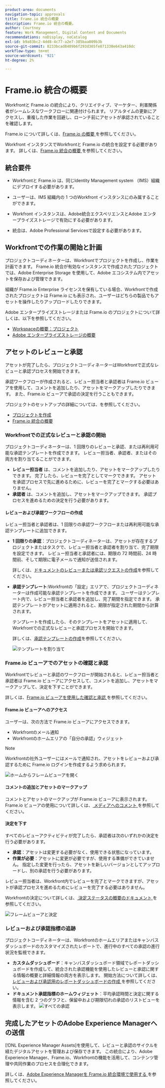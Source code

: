 ```yaml
---
product-area: documents
navigation-topic: approvals
title: Frame.io 統合の概要
description: Frame.io 統合の概要。
author: Courtney
feature: Work Management, Digital Content and Documents
recommendations: noDisplay, noCatalog
exl-id: b9a83bc2-4dd8-4c77-a2e7-385baa809b3b
source-git-commit: 8233bcad8409b6f293d365fe871338e643a410dc
workflow-type: tm+mt
source-wordcount: '921'
ht-degree: 2%

---
```


# Frame.io 統合の概要

Workfrontと Frame.io の統合により、クリエイティブ、マーケター、利害関係者がシームレスなワークフローに関連付けられます。 リアルタイムの更新にアクセスし、重複した作業を回避し、ローンチ前にアセットが承認されていることを確認します。

Frame.io について詳しくは、[Frame.io の概要 ](https://support.frame.io/en/collections/49298-getting-started) を参照してください。

Workfront インスタンスでWorkfrontと Frame.io の統合を設定する必要があります。 詳しくは、[Frame.io 統合の概要 ](/help/quicksilver/review-and-approve-work/native-integrations/frame-io/frame-int-overview.md#integration-requirements) を参照してください。

## 統合要件

* Workfrontと Frame.io は、同じIdentity Management system （IMS）組織にデプロイする必要があります。

* ユーザーは、IMS 組織内の 1 つのWorkfront インスタンスにのみ属することができます。

* Workfront インスタンスは、Adobe統合エクスペリエンスとAdobe エンタープライズストレージで有効にする必要があります。

* 統合は、Adobe Professional Servicesで設定する必要があります。

## Workfrontでの作業の開始と計画

プロジェクトコーディネーターは、Workfrontでプロジェクトを作成し、作業を計画できます。 Frame.io 統合が有効なインスタンスで作成されたプロジェクトでは、Adobe Enterprise Storage を使用して、Adobe エコシステム内でアセットを保存および管理できます。

組織が Frame.io Enterprise ライセンスを保有している場合、Workfrontで作成されたプロジェクトは Frame.io にも表示され、ユーザーはどちらの製品でもアセットを操作したりアップロードしたりできます。

Adobe エンタープライズストレージまたは Frame.io のプロジェクトについて詳しくは、以下を参照してください。

* [Workspaceの概要：プロジェクト ](https://help.frame.io/en/articles/9101001-workspace-overview#h_d9f8654895)
* [Adobe エンタープライズストレージの概要](/help/quicksilver/review-and-approve-work/esm-overview.md)

## アセットのレビューと承認

アセットが完了したら、プロジェクトコーディネーターはWorkfrontで正式なレビューと承認プロセスを開始できます。

承認ワークフローが作成されると、レビュー担当者と承認者は Frame.io ビューアを使用して、コメントを追加したり、アセットをマークアップしたりできます。 また、Frame.io ビューアで承認の決定を行うこともできます。

プロジェクトのセットアップの詳細については、を参照してください。

* [プロジェクトを作成](/help/quicksilver/manage-work/projects/create-projects/create-project.md)
* [Frame.io 統合の概要](/help/quicksilver/review-and-approve-work/native-integrations/frame-io/frame-int-overview.md)

### Workfrontでの正式なレビューと承認の開始

プロジェクトコーディネーターは、1 回限りのレビューと承認、または再利用可能な承認テンプレートを作成できます。 レビュー担当者、承認者、またはその両方を割り当てることができます。

* **レビュー担当者** は、コメントを追加したり、アセットをマークアップしたりできます。 完了したら、レビューを完了としてマークできます。 アセットを承認プロセスで先に進めるために、レビューを完了とマークする必要はありません。
* **承認者** は、コメントを追加し、アセットをマークアップできます。 承認プロセスを進めるための決定を行う必要があります。

#### レビューおよび承認ワークフローの作成

レビュー担当者と承認者は、1 回限りの承認ワークフローまたは再利用可能な承認テンプレートに追加できます。

* **1 回限りの承認**：プロジェクトコーディネーターは、アセットが存在するプロジェクトまたはタスクで、レビュー担当者と承認者を割り当て、完了期限を設定できます。 レビュー担当者と承認者には、期限の 72 時間前、24 時間前、そして期限に電子メールで通知が送信されます。

  詳しくは、[ドキュメントのレビューまたは承認リクエストの作成](/help/quicksilver/review-and-approve-work/document-reviews-and-approvals/manage-document-approvals/create-a-document-approval.md)を参照してください。

* **承認テンプレート**:Workfrontの「設定」エリアで、プロジェクトコーディネーターは作成可能な承認テンプレートを作成できます。 ユーザーはテンプレート内で、レビュー担当者と承認者を追加し、完了期間を指定できます。 承認テンプレートがアセットに適用されると、期限が指定された期間から計算されます。

  テンプレートを作成したら、そのテンプレートをアセットに適用して、Workfrontでの正式なレビューと承認プロセスを開始できます。

  詳しくは、[承認テンプレートの作成](/help/quicksilver/review-and-approve-work/document-reviews-and-approvals/manage-document-approvals/create-approval-template.md)を参照してください。


  ![ テンプレートを割り当て ](assets/assign-template.png)

### Frame.io ビューアでのアセットの確認と承認

Workfrontでレビューと承認のワークフローが開始されると、レビュー担当者と承認者は Frame.io ビューアにアクセスして、コメントを追加し、アセットをマークアップして、決定を下すことができます。

詳しくは、[Frame.io ビューアを使用した確認と承認 ](/help/quicksilver/review-and-approve-work/document-reviews-and-approvals/review-with-frame.md) を参照してください。

#### Frame.io ビューアへのアクセス

ユーザーは、次の方法で Frame.io ビューアにアクセスできます。

* Workfrontのメール通知
* Workfrontのホームエリアの「自分の承認」ウィジェット

>[!NOTE]
>
>Workfrontの社外ユーザーにはメールで通知され、アセットをレビューおよび承認するために Frame.io ログインを作成するよう求められます。

![ ホームからフレームビューアを開く ](assets/open-fio-viewwer.png)

#### コメントの追加とアセットのマークアップ

コメントとアセットのマークアップが Frame.io ビューアに表示されます。 Frame.io ビューアの使用について詳しくは、[ メディアへのコメント ](https://help.frame.io/en/articles/9105251-commenting-on-your-media) を参照してください。

#### 決定を下す

すべてのレビューアクティビティが完了したら、承認者は次のいずれかの決定を行う必要があります。

* **承認**：アセットは変更する必要がなく、使用できる状態になっています。
* **作業が必要**：アセットに変更が必要ですが、使用する準備ができていません。 指定した変更を行ったら、アセットを新しいバージョンとしてアップロードし、別の承認を行う必要があります。<!--is the same approval workflow automatically applied? Does the coordinator have to do anything to get the approval going? -->

レビュー担当者は、Workfront内でレビューを完了とマークできますが、アセットが承認プロセスを進めるためにレビューを完了する必要はありません。

Workfrontの決定について詳しくは、[ 決定ステータスの概要のドキュメント ](/help/quicksilver/review-and-approve-work/document-reviews-and-approvals/manage-document-approvals/document-approval-status.md) を参照してください。

![ フレームビューアと決定 ](assets/decision-fio.png)


### レビューおよび承認指標の追跡

プロジェクトコーディネーターは、Workfrontのホームエリアまたはキャンバスダッシュボードのカスタマイズされたレポートで、進行中のすべての承認の進行状況を監視できます。

* **カスタムダッシュボード**：キャンバスダッシュボード領域でレポートダッシュボードを作成して、統合された承認機能を使用したレビューと承認に関する情報の概要と詳細情報の両方を表示します。 開始方法について詳しくは、[ レビューおよび承認用のレポートダッシュボードの作成 ](/help/quicksilver/review-and-approve-work/document-reviews-and-approvals/create-review-and-approval-dashboard.md) を参照してください。
* **ドキュメント承認指標のホームウィジェット**：平均承認時間と決定に関する情報を含む 2 つのグラフと、保留中および期限切れの承認のリストビューを表示します。
  ![すべての承認](assets/all-approvals.png)

## 完成したアセットのAdobe Experience Managerへの送信

[!DNL Experience Manager Assets]&#x200B;&#x200B;を使用して、レビューと承認のサイクルを経たデジタルアセットを管理および保存できます。 この統合により、Adobe Experience Manager、Frame.io、Workfrontの機能を活用して、コンテンツ管理や共同作業のプロセスを合理化できます。

詳しくは、[Adobe Experience Managerを Frame.io 統合環境で使用する ](/help/quicksilver/review-and-approve-work/native-integrations/frame-io/use-aem-with-frame.md) を参照してください。